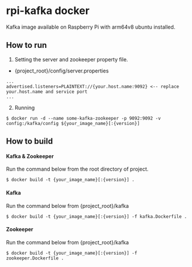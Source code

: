 # rpi-kafka docker

Kafka image available on Raspberry Pi with arm64v8 ubuntu installed.

## How to run

1. Setting the server and zookeeper property file.

- {project_root}/config/server.properties

```
...
advertised.listeners=PLAINTEXT://{your.host.name:9092} <-- replace your.host.name and service port
...
```

2. Running

```
$ docker run -d --name some-kafka-zookeeper -p 9092:9092 -v config:/kafka/config ${your_image_name}[:{version}]
```

## How to build

#### Kafka & Zookeeper

Run the command below from the root directory of project.

```
$ docker build -t {your_image_name}[:{version}] .
```

#### Kafka

Run the command below from {project_root}/kafka

```
$ docker build -t {your_image_name}[:{version}] -f kafka.Dockerfile .
```

#### Zookeeper

Run the command below from {project_root}/kafka

```
$ docker build -t {your_image_name}[:{version}] -f zookeeper.Dockerfile .
```
